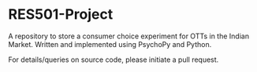 # RES501-Project
A repository to store a consumer choice experiment for OTTs in the Indian Market. Written and implemented using PsychoPy and Python.

For details/queries on source code, please initiate a pull request.
